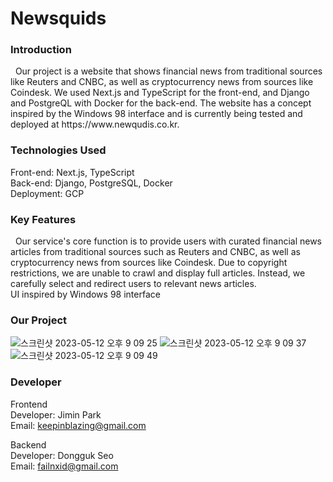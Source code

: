 <h1>Newsquids</h1>

<h3>Introduction</h3>
&nbsp Our project is a website that shows financial news from traditional sources like Reuters and CNBC, as well as cryptocurrency news from sources like Coindesk. We used Next.js and TypeScript for the front-end, and Django and PostgreQL with Docker for the back-end. The website has a concept inspired by the Windows 98 interface and is currently being tested and deployed at https://www.newqudis.co.kr.

<h3>Technologies Used</h3>

Front-end: Next.js, TypeScript<br/>
Back-end: Django, PostgreSQL, Docker<br/>
Deployment: GCP

<h3>Key Features</h3>
&nbsp Our service's core function is to provide users with curated financial news articles from traditional sources such as Reuters and CNBC, as well as cryptocurrency news from sources like Coindesk. Due to copyright restrictions, we are unable to crawl and display full articles. Instead, we carefully select and redirect users to relevant news articles.
<br/>
UI inspired by Windows 98 interface

<h3>Our Project</h3>

![스크린샷 2023-05-12 오후 9 09 25](https://github.com/Newsquids/.github/assets/103014298/a41b24b4-693e-4de9-b0a4-8eb0b018947f)
![스크린샷 2023-05-12 오후 9 09 37](https://github.com/Newsquids/.github/assets/103014298/49d7691d-a248-4fd1-9fb2-f1f71ab8625c)
![스크린샷 2023-05-12 오후 9 09 49](https://github.com/Newsquids/.github/assets/103014298/31da51d4-d710-4469-9057-e29d0370a53f)

<h3>Developer</h3>

Frontend<br/>
Developer: Jimin Park<br/>
Email: keepinblazing@gmail.com<br/>

Backend<br/>
Developer: Dongguk Seo<br/>
Email: failnxid@gmail.com
